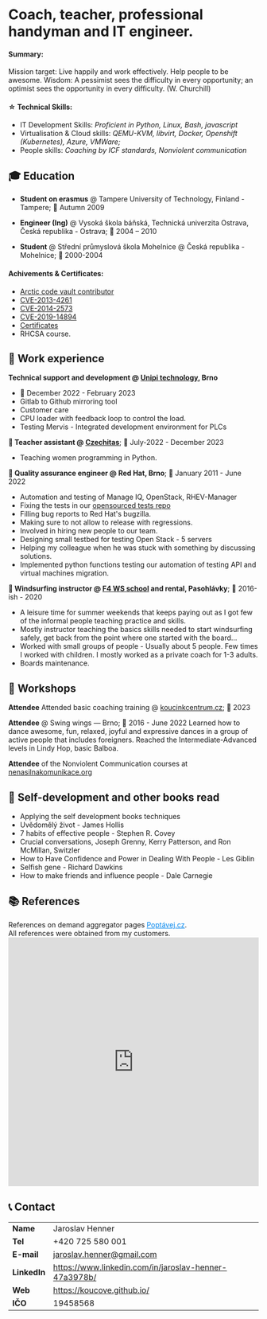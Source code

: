 # Coach, teacher, professional handyman and IT engineer.

#### Summary: 
Mission target: Live happily and work effectively. Help people to be awesome.
Wisdom: A pessimist sees the difficulty in every opportunity; an optimist sees the opportunity in every difficulty. (W. Churchill)

#### ☆ Technical Skills:

- IT Development Skills: _Proficient in Python, Linux, Bash, javascript_
- Virtualisation & Cloud skills: _QEMU-KVM, libvirt, Docker, Openshift (Kubernetes), Azure, VMWare;_
- People skills: _Coaching by ICF standards, Nonviolent communication_


## 🎓 Education

- **Student on erasmus** @ Tampere University of Technology, Finland - Tampere; 📅 Autumn 2009

- **Engineer (Ing)** @ Vysoká škola báňská, Technická univerzita Ostrava, Česká republika - Ostrava; 📅 2004 – 2010

 - **Student** @ Střední průmyslová škola Mohelnice @ Česká republika - Mohelnice; 📅 2000-2004


#### Achivements & Certificates:
 - [Arctic code vault contributor](https://github.com/users/jarovo/achievements/arctic-code-vault-contributor)
 - [CVE-2013-4261](https://nvd.nist.gov/vuln/detail/CVE-2013-4261)
 - [CVE-2014-2573](https://nvd.nist.gov/vuln/detail/CVE-2014-2573)
 - [CVE-2019-14894](https://nvd.nist.gov/vuln/detail/CVE-2019-14894)
 - [Certificates](https://photos.app.goo.gl/tUQXNr92FxuFSHnf8)
 - RHCSA course.


## 💼 Work experience 
**Technical support and development @ [Unipi technology](unipi.technology), Brno**
- 📅 December  2022 - February 2023
- Gitlab to Github mirroring tool
- Customer care
- CPU loader with feedback loop to control the load.
- Testing Mervis - Integrated development environment for PLCs

**💼 Teacher assistant @ [Czechitas](czechitas.cz)**; 📅 July-2022 - December 2023
 - Teaching women programming in Python.

**💼 Quality assurance engineer @ Red Hat, Brno**; 📅 January 2011 - June 2022
 - Automation and testing of Manage IQ, OpenStack, RHEV-Manager
 - Fixing the tests in our [opensourced tests repo]( https://github.com/ManageIQ/integration_tests)
 - Filling bug reports to Red Hat's bugzilla.
 - Making sure to not allow to release with regressions.
 - Involved in hiring new people to our team.
 - Designing small testbed for testing Open Stack - 5 servers
 - Helping my colleague when he was stuck with something by discussing solutions.
 - Implemented  python functions testing our automation of testing API and virtual machines migration.
   
**💼 Windsurfing instructor @ [F4 WS school](f4.cz) and rental, Pasohlávky**; 📅 2016-ish - 2020
 - A leisure time for summer weekends that keeps paying out as I got few of the informal people teaching practice and skills.
 - Mostly instructor teaching the basics skills needed to start windsurfing safely, get back from the point where one started with the board…
 - Worked with small groups of people - Usually about 5 people. Few times  I  worked with children. I mostly  worked as a private coach for 1-3 adults.
 - Boards maintenance.

## 🎤 Workshops
**Attendee** Attended basic coaching training @ [koucinkcentrum.cz](koucingcentrum.cz); 📅 2023

**Attendee** @ Swing wings — Brno; 📅 2016 - June 2022
Learned how to dance awesome, fun, relaxed, joyful and expressive dances in a group of active people that includes foreigners.
Reached the Intermediate-Advanced levels in Lindy Hop, basic Balboa.

**Attendee** of the Nonviolent Communication courses at [nenasilnakomunikace.org](https://nenasilnakomunikace.org/)


## 📖 Self-development and other books read
 - Applying the self development books techniques
 - Uvědomělý život - James Hollis
 - 7 habits of effective people - Stephen R. Covey
 - Crucial conversations, Joseph Grenny, Kerry Patterson, and Ron McMillan, Switzler
 - How to Have Confidence and Power in Dealing With People - Les Giblin
 - Selfish gene - Richard Dawkins
 - How to make friends and influence people - Dale Carnegie

## 📚 References
<div>

<div>References on demand aggregator pages <a target="_blank" href="https://www.poptavej.cz/?utm_source=iframe_hodnoceni&in=iframe_hodnoceni" style="color: #0086EE;">Poptávej.cz</a>.</b></br>All references were obtained from my customers.</div>

<iframe style="border: none;width: 100%; min-height: 500px" src="https://www.poptavej.cz/iframe/rating/rating?number=24596464"></iframe>
<div>


## 📞 Contact

| | |
|-|-|
| **Name**   | Jaroslav Henner |
| **Tel**   | +420 725 580 001 |
| **E-mail**   | jaroslav.henner@gmail.com
| **LinkedIn**   | https://www.linkedin.com/in/jaroslav-henner-47a3978b/ |
| **Web**   | https://koucove.github.io/ |
| **IČO** | 19458568 |
